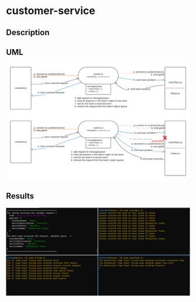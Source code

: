 # customer-service

## Description



## UML

![uml](./UMLs.png)

## Results

![results](./Test-Project.PNG)
